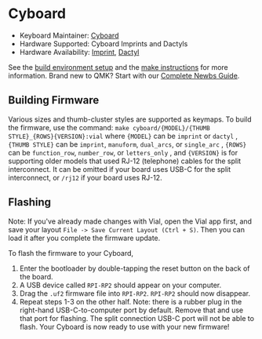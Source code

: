 # Cyboard

* Keyboard Maintainer: [Cyboard](https://github.com/Cyboard-DigitalTailor)
* Hardware Supported: Cyboard Imprints and Dactyls
* Hardware Availability: [Imprint](https://www.cyboard.digital/product-page/imprint), [Dactyl](https://www.cyboard.digital/product-page/custom-dactyl-manuform)

See the [build environment setup](https://docs.qmk.fm/#/getting_started_build_tools) and the [make instructions](https://docs.qmk.fm/#/getting_started_make_guide) for more information. Brand new to QMK? Start with our [Complete Newbs Guide](https://docs.qmk.fm/#/newbs).

## Building Firmware

Various sizes and thumb-cluster styles are supported as keymaps. To build the firmware, use the command:
`make cyboard/{MODEL}/{THUMB STYLE}_{ROWS}{VERSION}:vial`
where `{MODEL}` can be `imprint` or `dactyl`
, `{THUMB STYLE}` can be `imprint`, `manuform`, `dual_arcs`, or `single_arc`
, `{ROWS}` can be `function_row`, `number_row`, or `letters_only`
, and `{VERSION}` is for supporting older models that used RJ-12 (telephone) cables for the split interconnect.  It can be omitted if your board uses USB-C for the split interconnect, or `/rj12` if your board uses RJ-12.

## Flashing

Note: If you've already made changes with Vial, open the Vial app first, and save your layout `File -> Save Current Layout (Ctrl + S)`.  Then you can load it after you complete the firmware update.

To flash the firmware to your Cyboard,
1. Enter the bootloader by double-tapping the reset button on the back of the board.
2. A USB device called `RPI-RP2` should appear on your computer.
3. Drag the `.uf2` firmware file into `RPI-RP2`.  `RPI-RP2` should now disappear.
4. Repeat steps 1-3 on the other half.  Note: there is a rubber plug in the right-hand USB-C-to-computer port by default. Remove that and use that port for flashing. The split connection USB-C port will not be able to flash.
Your Cyboard is now ready to use with your new firmware!
